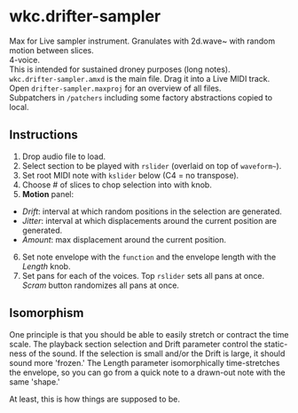 # wkc.drifter-sampler
Max for Live sampler instrument. Granulates with 2d.wave~ with random motion between slices.  
4-voice.  
This is intended for sustained droney purposes (long notes).  
`wkc.drifter-sampler.amxd` is the main file. Drag it into a Live MIDI track.  
Open `drifter-sampler.maxproj` for an overview of all files.  
Subpatchers in `/patchers` including some factory abstractions copied to local.  

## Instructions
1. Drop audio file to load.
2. Select section to be played with `rslider` (overlaid on top of `waveform~`).
3. Set root MIDI note with `kslider` below (C4 = no transpose).
4. Choose # of slices to chop selection into with knob.
5. **Motion** panel:
  * *Drift*: interval at which random positions in the selection are generated.
  * *Jitter*: interval at which displacements around the current position are generated.
  * *Amount*: max displacement around the current position.
6. Set note envelope with the `function` and the envelope length with the *Length* knob.
7. Set pans for each of the voices. Top `rslider` sets all pans at once. *Scram* button randomizes all pans at once.

## Isomorphism
One principle is that you should be able to easily stretch or contract the time scale.
The playback section selection and Drift parameter control the static-ness of the sound.
If the selection is small and/or the Drift is large, it should sound more 'frozen.'
The Length parameter isomorphically time-stretches the envelope, so you can go from a quick note to a drawn-out note with the same 'shape.'

At least, this is how things are supposed to be.
